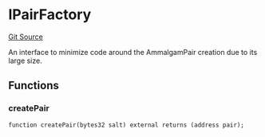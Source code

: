 # IPairFactory
[Git Source](https://github.com/Ammalgam-Protocol/core-v1/blob/922bb12a291a5f6729dd85abc24fc6fec504a108/contracts/interfaces/factories/IAmmalgamFactory.sol)

An interface to minimize code around the AmmalgamPair creation due to
its large size.


## Functions
### createPair


```solidity
function createPair(bytes32 salt) external returns (address pair);
```

